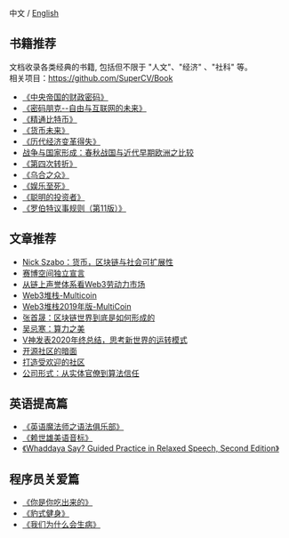 中文 / [English](https://github.com/Dapp-Learning-DAO/Dapp-Learning/blob/main/docs/books-en.md)

## 书籍推荐   
文档收录各类经典的书籍, 包括但不限于 "人文"、"经济" 、"社科" 等。  
相关项目：https://github.com/SuperCV/Book  
 
- [《中央帝国的财政密码》](https://book.douban.com/subject/27007549/)
- [《密码朋克--自由与互联网的未来》](https://book.douban.com/subject/27054249/)   
- [《精通比特币》](https://github.com/inoutcode/bitcoin_book_2nd)
- [《货币未来》](https://book.douban.com/subject/35178904/)
- [《历代经济变革得失》](https://book.douban.com/subject/24851460/)
- [战争与国家形成：春秋战国与近代早期欧洲之比较](https://book.douban.com/tag/%E8%AE%B8%E7%94%B0%E6%B3%A2)
- [《第四次转折》](http://m.ishare.iask.sina.com.cn/f/9679610.html)
- [《乌合之众》](https://book.douban.com/subject/6966569/)
- [《娱乐至死》](https://book.douban.com/subject/1062193/)
- [《聪明的投资者》](https://book.douban.com/subject/5243775/)
- [《罗伯特议事规则（第11版）》](https://book.douban.com/subject/26651699/)

## 文章推荐
- [Nick Szabo：货币，区块链与社会可扩展性](https://www.btcstudy.org/2021/10/27/money-blockchains-and-social-scalability-echo-edition/) 
- [赛博空间独立宣言](https://mp.weixin.qq.com/s/wfn9JXiP-XtWWE7AdHiR9A) 
- [从链上声誉体系看Web3劳动力市场](https://www.chainnews.com/articles/558872655992.htm)
- [Web3堆栈-Multicoin](https://multicoin.capital/2018/07/10/the-web3-stack/)
- [Web3堆栈2019年版-MultiCoin](https://multicoin.capital/2019/12/13/the-web3-stack-2019-edition/)
- [张首晟：区块链世界到底是如何形成的](https://mp.weixin.qq.com/s/txbZp8mzBpJz9F1D2tVdBQ)
- [吴忌寒：算力之美](https://mp.weixin.qq.com/s/n51_E2ZFqB_pjfZxKcE-9A)
- [V神发表2020年终总结，思考新世界的运转模式](https://mp.weixin.qq.com/s/gVEgIMmar1T1LmK-U18tDw)
- [开源社区的暗面](https://mp.weixin.qq.com/s/2kYb93_V3TMdgKFAV3HG4Q)
- [打造受欢迎的社区](https://opensource.guide/zh-hans/building-community/)
- [公司形式：从实体官僚到算法信任](https://mirror.xyz/0xf67Bd51BAF48C05A53af61aF66DB86ADd7A825C0/bYzwwnUL3i2gY6ygakX8FJFwcGSm9uNU4JZ_Y9G8zNE)
## 英语提高篇
- [《英语魔法师之语法俱乐部》](https://book.douban.com/subject/1014914/)
- [《赖世雄美语音标》](https://book.douban.com/subject/4201317/)
- [《Whaddaya Say? Guided Practice in Relaxed Speech, Second Edition》](https://book.douban.com/subject/2401342/)

## 程序员关爱篇
- [《你是你吃出来的》](https://book.douban.com/subject/27590675/)
- [《豹式健身》](https://book.douban.com/subject/27171491/)
- [《我们为什么会生病》](https://book.douban.com/subject/30164677/)

